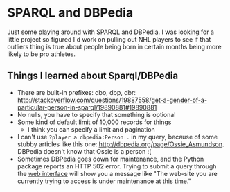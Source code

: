 # SPARQL and DBPedia

Just some playing around with SPARQL and DBPedia.  I was looking for a little project so figured I'd work on pulling out NHL players to see if that outliers thing is true about people being born in certain months being more likely to be pro athletes.

## Things I learned about Sparql/DBPedia

- There are built-in prefixes:
    dbo, dbp, dbr: http://stackoverflow.com/questions/19887558/get-a-gender-of-a-particular-person-in-sparql/19890881#19890881
- No nulls, you have to specify that something is optional
- Some kind of default limit of 10,000 records for things
    + I think you can specify a limit and pagination
- I can't use `?player a dbpedia:Person .` in my query, because of some stubby articles like this one: http://dbpedia.org/page/Ossie_Asmundson.  DBPedia doesn't know that Ossie is a person :(
- Sometimes DBPedia goes down for maintenance, and the Python package reports an HTTP 502 error.  Trying to submit a query through the [web interface](http://dbpedia.org/sparql) will show you a message like "The web-site you are currently trying to access is under maintenance at this time."